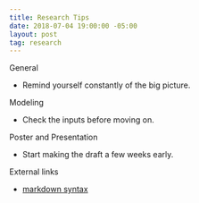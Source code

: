 ```yaml
---
title: Research Tips
date: 2018-07-04 19:00:00 -05:00
layout: post
tag: research
---
```


General
* Remind yourself constantly of the big picture.

Modeling
* Check the inputs before moving on.

Poster and Presentation
* Start making the draft a few weeks early.

External links
* [markdown syntax](http://karpathy.github.io/2016/09/07/phd/)
